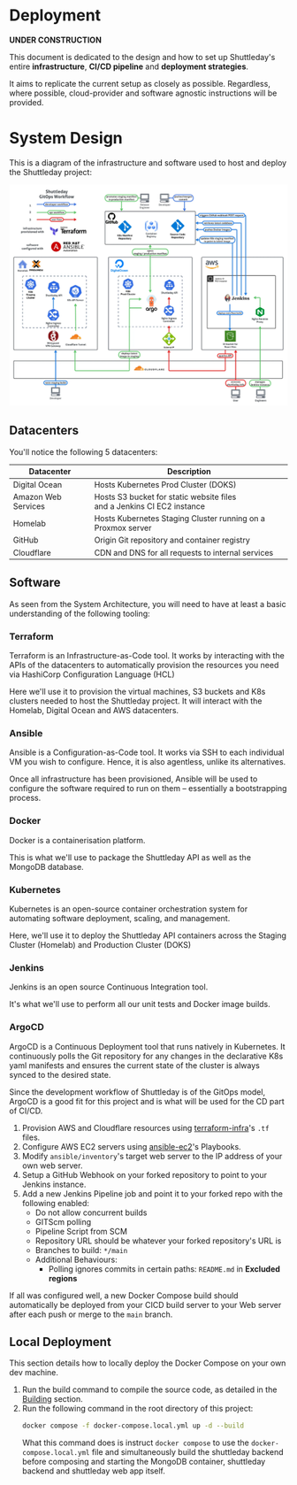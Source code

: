 # Deployment

**UNDER CONSTRUCTION**

This document is dedicated to the design and how to set up Shuttleday's entire **infrastructure**, **CI/CD pipeline** and **deployment strategies**.

It aims to replicate the current setup as closely as possible. Regardless, where possible, cloud-provider and software agnostic instructions will be provided.

# System Design

This is a diagram of the infrastructure and software used to host and deploy the Shuttleday project:

![](images/systemArchitecture.webp)

## Datacenters

You'll notice the following 5 datacenters:

| Datacenter          | Description                                                                 |
| ------------------- | --------------------------------------------------------------------------- |
| Digital Ocean       | Hosts Kubernetes Prod Cluster (DOKS)                                        |
| Amazon Web Services | Hosts S3 bucket for static website files <br> and a Jenkins CI EC2 instance |
| Homelab             | Hosts Kubernetes Staging Cluster running on a Proxmox server                |
| GitHub              | Origin Git repository and container registry                                |
| Cloudflare          | CDN and DNS for all requests to internal services                           |

## Software

As seen from the System Architecture, you will need to have at least a basic understanding of the following tooling:

### Terraform

Terraform is an Infrastructure-as-Code tool. It works by interacting with the APIs of the datacenters to automatically provision the resources you need via HashiCorp Configuration Language (HCL)

Here we'll use it to provision the virtual machines, S3 buckets and K8s clusters needed to host the Shuttleday project.
It will interact with the Homelab, Digital Ocean and AWS datacenters.

### Ansible

Ansible is a Configuration-as-Code tool. It works via SSH to each individual VM you wish to configure. Hence, it is also agentless, unlike its alternatives.

Once all infrastructure has been provisioned, Ansible will be used to configure the software required to run on them – essentially a bootstrapping process.

### Docker

Docker is a containerisation platform.

This is what we'll use to package the Shuttleday API as well as the MongoDB database.

### Kubernetes

Kubernetes is an open-source container orchestration system for automating software deployment, scaling, and management.

Here, we'll use it to deploy the Shuttleday API containers across the Staging Cluster (Homelab) and Production Cluster (DOKS)

### Jenkins

Jenkins is an open source Continuous Integration tool.

It's what we'll use to perform all our unit tests and Docker image builds.

### ArgoCD

ArgoCD is a Continuous Deployment tool that runs natively in Kubernetes. It continuously polls the Git repository for any changes in the declarative K8s yaml manifests and ensures the current state of the cluster is always synced to the desired state.

Since the development workflow of Shuttleday is of the GitOps model, ArgoCD is a good fit for this project and is what will be used for the CD part of CI/CD.

1. Provision AWS and Cloudflare resources using [terraform-infra](https://github.com/PScoriae/terraform-infra)'s `.tf` files.
2. Configure AWS EC2 servers using [ansible-ec2](https://github.com/PScoriae/ansible-ec2)'s Playbooks.
3. Modify `ansible/inventory`'s target web server to the IP address of your own web server.
4. Setup a GitHub Webhook on your forked repository to point to your Jenkins instance.
5. Add a new Jenkins Pipeline job and point it to your forked repo with the following enabled:
   - Do not allow concurrent builds
   - GITScm polling
   - Pipeline Script from SCM
   - Repository URL should be whatever your forked repository's URL is
   - Branches to build: `*/main`
   - Additional Behaviours:
     - Polling ignores commits in certain paths: `README.md` in **Excluded regions**

If all was configured well, a new Docker Compose build should automatically be deployed from your CICD build server to your Web server after each push or merge to the `main` branch.

## Local Deployment

This section details how to locally deploy the Docker Compose on your own dev machine.

1. Run the build command to compile the source code, as detailed in the [Building](#building) section.
2. Run the following command in the root directory of this project:
   ```bash
   docker compose -f docker-compose.local.yml up -d --build
   ```
   What this command does is instruct `docker compose` to use the `docker-compose.local.yml` file and simultaneously build the shuttleday backend before composing and starting the MongoDB container, shuttleday backend and shuttleday web app itself.
